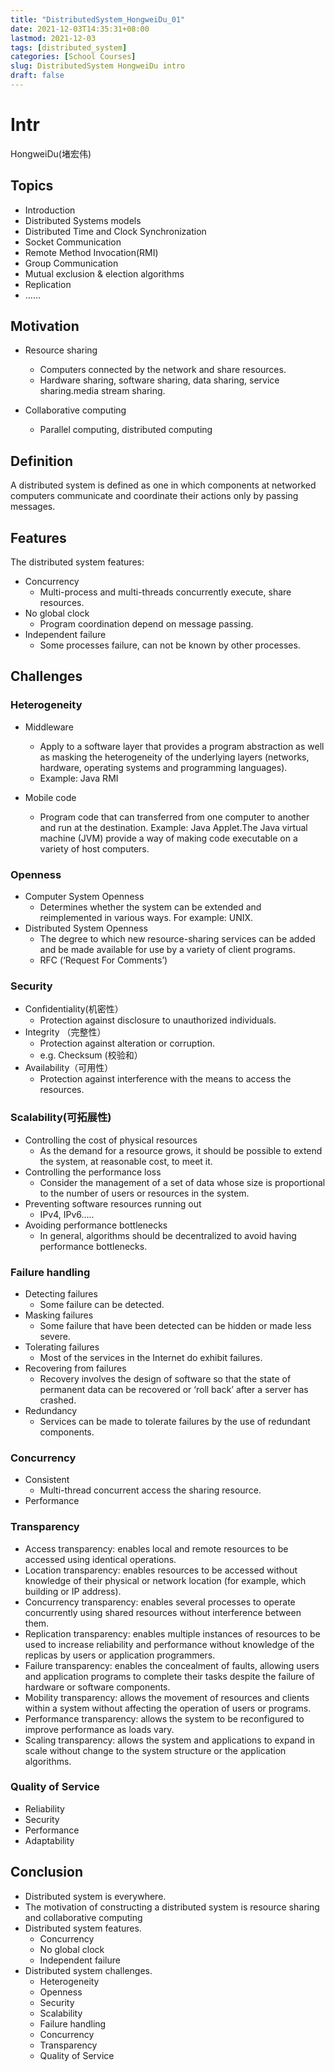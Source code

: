 ```yaml
---
title: "DistributedSystem_HongweiDu_01"
date: 2021-12-03T14:35:31+08:00
lastmod: 2021-12-03
tags: [distributed_system]
categories: [School Courses]
slug: DistributedSystem HongweiDu intro
draft: false
---
```

# Intr
HongweiDu(堵宏伟)
## Topics
- Introduction
- Distributed Systems models
- Distributed Time and Clock Synchronization
- Socket Communication
- Remote Method Invocation(RMI)
- Group Communication
- Mutual exclusion & election algorithms
- Replication
- ……
## Motivation
- Resource sharing
    - Computers connected by the network and share resources.
    - Hardware sharing, software sharing,  data sharing, service sharing.media stream sharing.

- Collaborative computing
    - Parallel computing, distributed computing
## Definition
A distributed system is defined as one in which components at networked computers communicate and coordinate their actions only by passing messages.
## Features
The distributed system features:
- Concurrency
    - Multi-process and multi-threads concurrently execute, share resources.
- No global clock
    - Program coordination depend on message passing.
- Independent failure
    - Some processes failure,  can not be known by other processes.
## Challenges
### Heterogeneity
- Middleware
    - Apply to  a software layer that provides a program abstraction as well as masking the heterogeneity of the underlying layers (networks, hardware, operating systems and programming languages). 
    - Example: Java RMI

- Mobile code
    - Program code that can transferred from one computer to another and run at the destination.  Example: Java Applet.The Java virtual machine (JVM) provide a way of making code executable on a variety of host computers.
### Openness
- Computer System Openness
    - Determines whether the system can be extended and reimplemented in various ways.  For example: UNIX.
- Distributed System Openness
    - The degree to which new resource-sharing services can be added and be made available for use by a variety of client programs.
    - RFC (‘Request For Comments’)
### Security
- Confidentiality(机密性）
    - Protection against disclosure to unauthorized individuals.
- Integrity （完整性）
    - Protection against alteration or corruption.
    - e.g.  Checksum (校验和）
- Availability（可用性）
    - Protection against interference with the means to access the resources.
### Scalability(可拓展性)
- Controlling the cost of physical resources
    - As the demand for a resource grows, it should be possible to extend the system, at reasonable cost, to meet it.
- Controlling the performance loss
    - Consider the management of a set of data whose size is proportional to the number of users or resources in the system.
- Preventing software resources running out
    - IPv4, IPv6…..
- Avoiding performance bottlenecks
    - In general, algorithms should be decentralized to avoid having performance bottlenecks. 
### Failure handling
- Detecting failures 
    - Some failure can be detected.
- Masking failures
    - Some failure that have been detected can be hidden or made less severe.
- Tolerating failures
    - Most of the services in the Internet do exhibit failures.
- Recovering from failures
    - Recovery involves the design of software so that the state of permanent data can be recovered or ‘roll back’ after a server has crashed.
- Redundancy
    - Services can be made to tolerate failures by the use of redundant components.
### Concurrency
- Consistent
    - Multi-thread concurrent access the sharing resource.
- Performance
### Transparency
- Access transparency: enables local and remote resources to be accessed using identical operations.
- Location transparency: enables resources to be accessed without knowledge of their physical or network location (for example, which building or IP address).
- Concurrency transparency: enables several processes to operate concurrently using shared resources without interference between them.
- Replication transparency: enables multiple instances of resources to be used to increase reliability and performance without knowledge of the replicas by users or application programmers.
- Failure transparency: enables the concealment of faults, allowing users and application programs to complete their tasks despite the failure of hardware or software components.
- Mobility transparency: allows the movement of resources and clients within a system without affecting the operation of users or programs.
- Performance transparency: allows the system to be reconfigured to improve performance as loads vary.
- Scaling transparency: allows the system and applications to expand in scale without change to the system structure or the application algorithms.
### Quality of Service
- Reliability
- Security
- Performance
- Adaptability
## Conclusion
- Distributed system is everywhere.
- The motivation of constructing a distributed system is resource sharing and collaborative computing
- Distributed system features.
    - Concurrency
    - No global clock
    - Independent failure
- Distributed system challenges.
    - Heterogeneity
    - Openness
    - Security
    - Scalability
    - Failure handling
    - Concurrency
    - Transparency
    - Quality of Service










